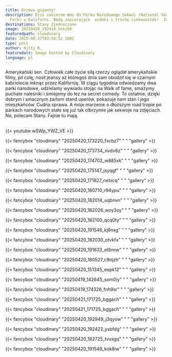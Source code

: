 ```yaml
---
title: Drzewa giganty!
description: Dziś zabieram Was do Parku Narodowego Sekwoi (National Sequoia
  Park) w Kaliforni. Będą zapierające  widoki i trochę ciekawostek!  Zapraszam!
destinations: Stany Zjednoczone
image: 20250420_192416_hnkibb
featuredpath: cloudinary
date: 2025-06-27T03:54:52.506Z
type: post
author: Kitty R.
featuredalt: Image hosted by Cloudinary
language: pl
---
```

Amerykański sen. Człowiek całe życie siłą rzeczy oglądał amerykañskie filmy, pił colę, nosił jeansy aż któregoś dnia sam obudził się  w czarnym kabriolecie mknąc przez Kalifornię. W ciągu tygodnia odwiedzamy dwa parki narodowe, udzielamy wywiadu stojąc na Walk of fame, smażymy puchate naleśniki i śmiejemy do łez na secret comedy. To ostatnie, dzięki dobrym i smacznym żartom stand uperów, pokazuje nam stan i jego mieszkañców. Cudna sprawa. A moje marzenie o dłuższym road tropie po parkach narodowych stało się już tak olbrzymie jak sekwoje na zdjęciach.
No, polecam Stany. Fajnie tu mają.

<br>{{< youtube wSWp_YWZ_VE >}}</br>

{{< fancybox "cloudinary" "20250420_173220_fxcbz7" "  " "gallery" >}}

{{< fancybox "cloudinary" "20250420_173734_nvdv6z" "  " "gallery" >}}

{{< fancybox "cloudinary" "20250420_174702_w885xk" "  " "gallery" >}}

{{< fancybox "cloudinary" "20250420_175147_jsyqgf" "  " "gallery" >}}

{{< fancybox "cloudinary" "20250420_171827_netxcq" "  " "gallery" >}}

{{< fancybox "cloudinary" "20250420_180710_r94ypu" "  " "gallery" >}}

{{< fancybox "cloudinary" "20250420_182014_uqbnvn" "  " "gallery" >}}

{{< fancybox "cloudinary" "20250420_182026_woy3oy" "  " "gallery" >}}

{{< fancybox "cloudinary" "20250420_182100_qcq0ty" "  " "gallery" >}}

{{< fancybox "cloudinary" "20250420_191546_kj6nxg" "  " "gallery" >}}

{{< fancybox "cloudinary" "20250420_182030_otvkfx" "  " "gallery" >}}

{{< fancybox "cloudinary" "20250420_191633_ellbmw" "  " "gallery" >}}

{{< fancybox "cloudinary" "20250420_180527_c8njzh" "  " "gallery" >}}

{{< fancybox "cloudinary" "20250420_151345_eepk12" "  " "gallery" >}}

{{< fancybox "cloudinary" "20250419_142645_som0iy" "  " "gallery" >}}

{{< fancybox "cloudinary" "20250419_174326_fnh9sr" "  " "gallery" >}}

{{< fancybox "cloudinary" "20250421_171725_bggach" "  " "gallery" >}}

{{< fancybox "cloudinary" "20250421_171725_bggach" "  " "gallery" >}}

{{< fancybox "cloudinary" "20250420_192949_j3qyow" "  " "gallery" >}}

{{< fancybox "cloudinary" "20250420_192422_ysbfdg" "  " "gallery" >}}

{{< fancybox "cloudinary" "20250420_182725_tvxxgq" "  " "gallery" >}}

{{< fancybox "cloudinary" "20250420_191549_kok8iw" "  " "gallery" >}}